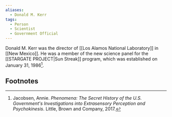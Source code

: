 ```yaml
---
aliases:
  - Donald M. Kerr
tags:
  - Person
  - Scientist
  - Government Official
---
```

Donald M. Kerr was the director of [[Los Alamos National Laboratory]] in [[New Mexico]]. He was a member of the new science panel for the [[STARGATE PROJECT|Sun Streak]] program, which was established on January 31, 1986[^1].

## Footnotes
[^1]: Jacobsen, Annie. *Phenomena: The Secret History of the U.S. Government's Investigations into Extrasensory Perception and Psychokinesis*. Little, Brown and Company, 2017.
